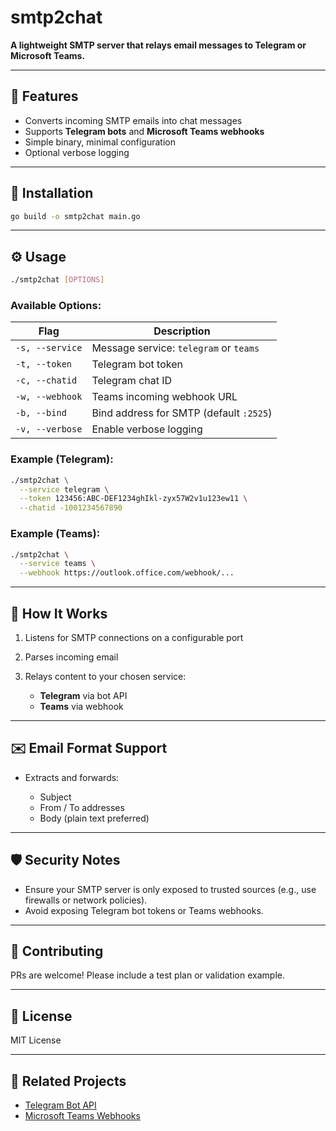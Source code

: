# smtp2chat

**A lightweight SMTP server that relays email messages to Telegram or Microsoft Teams.**

---

## 🚀 Features

* Converts incoming SMTP emails into chat messages
* Supports **Telegram bots** and **Microsoft Teams webhooks**
* Simple binary, minimal configuration
* Optional verbose logging

---

## 💾 Installation

```bash
go build -o smtp2chat main.go
```

---

## ⚙️ Usage

```bash
./smtp2chat [OPTIONS]
```

### Available Options:

| Flag            | Description                             |
| --------------- | --------------------------------------- |
| `-s, --service` | Message service: `telegram` or `teams`  |
| `-t, --token`   | Telegram bot token                      |
| `-c, --chatid`  | Telegram chat ID                        |
| `-w, --webhook` | Teams incoming webhook URL              |
| `-b, --bind`    | Bind address for SMTP (default `:2525`) |
| `-v, --verbose` | Enable verbose logging                  |

### Example (Telegram):

```bash
./smtp2chat \
  --service telegram \
  --token 123456:ABC-DEF1234ghIkl-zyx57W2v1u123ew11 \
  --chatid -1001234567890
```

### Example (Teams):

```bash
./smtp2chat \
  --service teams \
  --webhook https://outlook.office.com/webhook/...
```

---

## 🔧 How It Works

1. Listens for SMTP connections on a configurable port
2. Parses incoming email
3. Relays content to your chosen service:

   * **Telegram** via bot API
   * **Teams** via webhook

---

## ✉️ Email Format Support

* Extracts and forwards:

  * Subject
  * From / To addresses
  * Body (plain text preferred)

---

## 🛡️ Security Notes

* Ensure your SMTP server is only exposed to trusted sources (e.g., use firewalls or network policies).
* Avoid exposing Telegram bot tokens or Teams webhooks.

---

## 🚜 Contributing

PRs are welcome! Please include a test plan or validation example.

---

## 🚀 License

MIT License

---

## 🔗 Related Projects

* [Telegram Bot API](https://core.telegram.org/bots/api)
* [Microsoft Teams Webhooks](https://learn.microsoft.com/en-us/microsoftteams/platform/webhooks-and-connectors/how-to/add-incoming-webhook)
